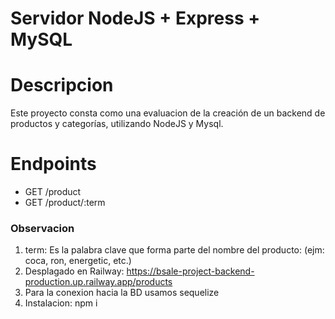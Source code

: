 # Servidor NodeJS + Express + MySQL

# Descripcion
Este proyecto consta como una evaluacion de la creación de un backend de productos y categorías, utilizando NodeJS y Mysql.

# Endpoints
 * GET /product
 * GET /product/:term


###  Observacion
1. term: Es la palabra clave que forma parte del nombre del producto: (ejm: coca, ron, energetic, etc.)
1. Desplagado en Railway: https://bsale-project-backend-production.up.railway.app/products
2. Para la conexion hacia la BD usamos sequelize
3. Instalacion: npm i
